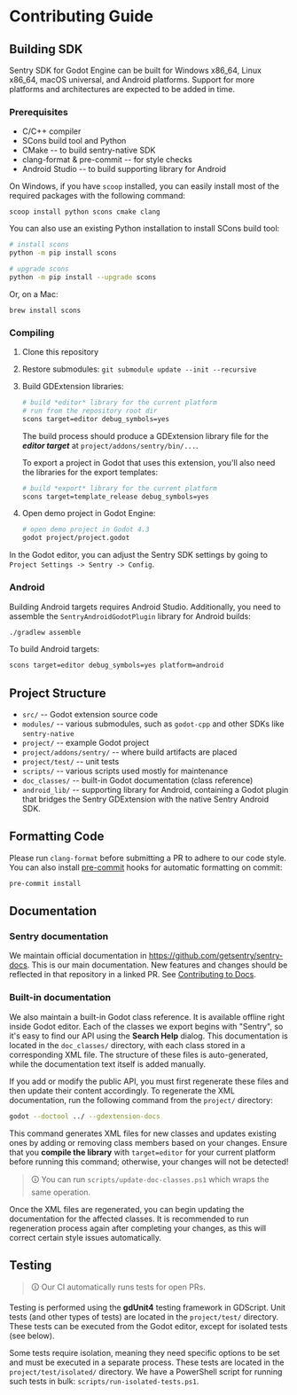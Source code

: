 # Contributing Guide

## Building SDK

Sentry SDK for Godot Engine can be built for Windows x86_64, Linux x86_64, macOS universal, and Android platforms. Support for more platforms and architectures are expected to be added in time.

### Prerequisites

- C/C++ compiler
- SCons build tool and Python
- CMake -- to build sentry-native SDK
- clang-format & pre-commit -- for style checks
- Android Studio -- to build supporting library for Android

On Windows, if you have `scoop` installed, you can easily install most of the required packages with the following command:
```
scoop install python scons cmake clang
```

You can also use an existing Python installation to install SCons build tool:
```bash
# install scons
python -m pip install scons

# upgrade scons
python -m pip install --upgrade scons
```
Or, on a Mac:

```
brew install scons
```

### Compiling

1. Clone this repository
2. Restore submodules: `git submodule update --init --recursive`
3. Build GDExtension libraries:
    ```bash
    # build *editor* library for the current platform
    # run from the repository root dir
    scons target=editor debug_symbols=yes
    ```
    The build process should produce a GDExtension library file for the ***editor target*** at `project/addons/sentry/bin/...`.

    To export a project in Godot that uses this extension, you'll also need the libraries for the export templates:
    ```bash
    # build *export* library for the current platform
    scons target=template_release debug_symbols=yes
    ```
4. Open demo project in Godot Engine:
    ```bash
    # open demo project in Godot 4.3
    godot project/project.godot
    ```

In the Godot editor, you can adjust the Sentry SDK settings by going to `Project Settings -> Sentry -> Config`.

### Android

Building Android targets requires Android Studio. Additionally, you need to assemble the `SentryAndroidGodotPlugin` library for Android builds:

```bash
./gradlew assemble
```

To build Android targets:

```bash
scons target=editor debug_symbols=yes platform=android
```

## Project Structure

- `src/` -- Godot extension source code
- `modules/` -- various submodules, such as `godot-cpp` and other SDKs like `sentry-native`
- `project/` -- example Godot project
- `project/addons/sentry/` -- where build artifacts are placed
- `project/test/` -- unit tests
- `scripts/` -- various scripts used mostly for maintenance
- `doc_classes/` -- built-in Godot documentation (class reference)
- `android_lib/` -- supporting library for Android, containing a Godot plugin that bridges the Sentry GDExtension with the native Sentry Android SDK.

## Formatting Code

Please run `clang-format` before submitting a PR to adhere to our code style. You can also install [pre-commit](https://pre-commit.com/) hooks for automatic formatting on commit:
```sh
pre-commit install
```

## Documentation

### Sentry documentation

We maintain official documentation in https://github.com/getsentry/sentry-docs. This is our main documentation. New features and changes should be reflected in that repository in a linked PR. See [Contributing to Docs](https://docs.sentry.io/contributing/).

### Built-in documentation

We also maintain a built-in Godot class reference. It is available offline right inside Godot editor. Each of the classes we export begins with "Sentry", so it's easy to find our API using the **Search Help** dialog. This documentation is located in the `doc_classes/` directory, with each class stored in a corresponding XML file. The structure of these files is auto-generated, while the documentation text itself is added manually.

If you add or modify the public API, you must first regenerate these files and then update their content accordingly. To regenerate the XML documentation, run the following command from the `project/` directory:

```sh
godot --doctool ../ --gdextension-docs
```

This command generates XML files for new classes and updates existing ones by adding or removing class members based on your changes. Ensure that you **compile the library** with `target=editor` for your current platform before running this command; otherwise, your changes will not be detected!

> 🛈 You can run `scripts/update-doc-classes.ps1` which wraps the same operation.

Once the XML files are regenerated, you can begin updating the documentation for the affected classes. It is recommended to run regeneration process again after completing your changes, as this will correct certain style issues automatically.

## Testing

> 🛈 Our CI automatically runs tests for open PRs.

Testing is performed using the **gdUnit4** testing framework in GDScript. Unit tests (and other types of tests) are located in the `project/test/` directory. These tests can be executed from the Godot editor, except for isolated tests (see below).

Some tests require isolation, meaning they need specific options to be set and must be executed in a separate process. These tests are located in the `project/test/isolated/` directory. We have a PowerShell script for running such tests in bulk: `scripts/run-isolated-tests.ps1`.

